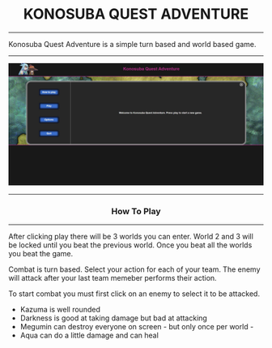 # <div align="center">KONOSUBA QUEST ADVENTURE</div>

***

Konosuba Quest Adventure is a simple turn based and world based game. 

***

![Alt text](images/konosubascreenshot.jpg)

***

### <div align="center">How To Play</div>

***

After clicking play there will be 3 worlds you can enter.
World 2 and 3 will be locked until you beat the previous world.
Once you beat all the worlds you beat the game.

Combat is turn based.
Select your action for each of your team.
The enemy will attack after your last team memeber performs their action.

To start combat you must first click on an enemy to select it to be attacked.

* Kazuma is well rounded 
* Darkness is good at taking damage but bad at attacking
* Megumin can destroy everyone on screen  - but only once per world -
* Aqua can do a little damage and can heal